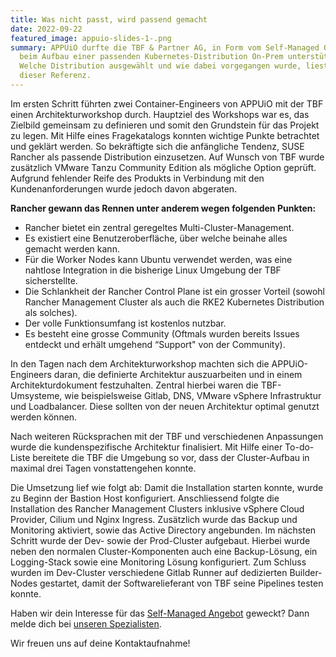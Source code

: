 ```yaml
---
title: Was nicht passt, wird passend gemacht
date: 2022-09-22
featured_image: appuio-slides-1-.png
summary: APPUiO durfte die TBF & Partner AG, in Form vom Self-Managed Offering,
  beim Aufbau einer passenden Kubernetes-Distribution On-Prem unterstützen.
  Welche Distribution ausgewählt und wie dabei vorgegangen wurde, liest du in
  dieser Referenz.
---
```

Im ersten Schritt führten zwei Container-Engineers von APPUiO mit der TBF einen Architekturworkshop durch. Hauptziel des Workshops war es, das Zielbild gemeinsam zu definieren und somit den Grundstein für das Projekt zu legen. Mit Hilfe eines Fragekatalogs konnten wichtige Punkte betrachtet und geklärt werden. So bekräftigte sich die anfängliche Tendenz, SUSE Rancher als passende Distribution einzusetzen. Auf Wunsch von TBF wurde zusätzlich VMware Tanzu Community Edition als mögliche Option geprüft. Aufgrund fehlender Reife des Produkts in Verbindung mit den Kundenanforderungen wurde jedoch davon abgeraten.

**Rancher gewann das Rennen unter anderem wegen folgenden Punkten:**

* Rancher bietet ein zentral geregeltes Multi-Cluster-Management.
* Es existiert eine Benutzeroberfläche, über welche beinahe alles gemacht werden kann.
* Für die Worker Nodes kann Ubuntu verwendet werden, was eine nahtlose Integration in die bisherige Linux Umgebung der TBF sicherstellte.
* Die Schlankheit der Rancher Control Plane ist ein grosser Vorteil (sowohl Rancher Management Cluster als auch die RKE2 Kubernetes Distribution als solches).
* Der volle Funktionsumfang ist kostenlos nutzbar.
* Es besteht eine grosse Community (Oftmals wurden bereits Issues entdeckt und erhält umgehend “Support" von der Community).

In den Tagen nach dem Architekturworkshop machten sich die APPUiO-Engineers daran, die definierte Architektur auszuarbeiten und in einem Architekturdokument festzuhalten. Zentral hierbei waren die TBF-Umsysteme, wie beispielsweise Gitlab, DNS, VMware vSphere Infrastruktur und Loadbalancer. Diese sollten von der neuen Architektur optimal genutzt werden können.

Nach weiteren Rücksprachen mit der TBF und verschiedenen Anpassungen wurde die kundenspezifische Architektur finalisiert. Mit Hilfe einer To-do-Liste bereitete die TBF die Umgebung so vor, dass der Cluster-Aufbau in maximal drei Tagen vonstattengehen konnte.

Die Umsetzung lief wie folgt ab: Damit die Installation starten konnte, wurde zu Beginn der Bastion Host konfiguriert. Anschliessend folgte die Installation des Rancher Management Clusters inklusive vSphere Cloud Provider, Cilium und Nginx Ingress. Zusätzlich wurde das Backup und Monitoring aktiviert, sowie das Active Directory angebunden. Im nächsten Schritt wurde der Dev- sowie der Prod-Cluster aufgebaut. Hierbei wurde neben den normalen Cluster-Komponenten auch eine Backup-Lösung, ein Logging-Stack sowie eine Monitoring Lösung konfiguriert. Zum Schluss wurden im Dev-Cluster verschiedene Gitlab Runner auf dedizierten Builder-Nodes gestartet, damit der Softwarelieferant von TBF seine Pipelines testen konnte.

Haben wir dein Interesse für das [Self-Managed Angebot](https://www.appuio.ch/offering/self-managed/) geweckt? Dann melde dich bei [unseren Spezialisten](mailto:hello@appuio.ch).

Wir freuen uns auf deine Kontaktaufnahme!
